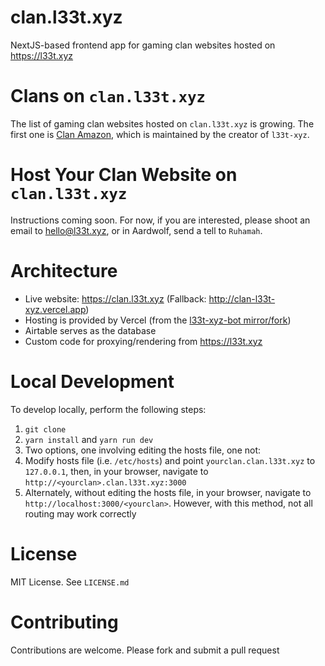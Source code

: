 # clan.l33t.xyz

NextJS-based frontend app for gaming clan websites hosted on <https://l33t.xyz>

# Clans on `clan.l33t.xyz`

The list of gaming clan websites hosted on `clan.l33t.xyz` is growing. The first one is [Clan Amazon](https://amazon.clan.l33t.xyz), which is maintained by the creator of `l33t-xyz`.

# Host Your Clan Website on `clan.l33t.xyz`

Instructions coming soon. For now, if you are interested, please shoot an email to <hello@l33t.xyz>, or in Aardwolf, send a tell to `Ruhamah`.

# Architecture

- Live website: <https://clan.l33t.xyz> (Fallback: <http://clan-l33t-xyz.vercel.app>)
- Hosting is provided by Vercel (from the [l33t-xyz-bot mirror/fork](https://github.com/l33t-xyz-bot/clan.l33t.xyz))
- Airtable serves as the database
- Custom code for proxying/rendering from <https://l33t.xyz>

# Local Development

To develop locally, perform the following steps:

1. `git clone`
1. `yarn install` and `yarn run dev`
1. Two options, one involving editing the hosts file, one not:
  1. Modify hosts file (i.e. `/etc/hosts`) and point `yourclan.clan.l33t.xyz` to `127.0.0.1`, then, in your browser, navigate to `http://<yourclan>.clan.l33t.xyz:3000`
  1. Alternately, without editing the hosts file, in your browser, navigate to `http://localhost:3000/<yourclan>`. However, with this method, not all routing may work correctly

# License

MIT License. See `LICENSE.md`

# Contributing

Contributions are welcome. Please fork and submit a pull request

